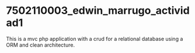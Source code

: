 # 7502110003_edwin_marrugo_actividad1
This is a mvc php application with a crud for a relational database using a ORM and clean architecture.
